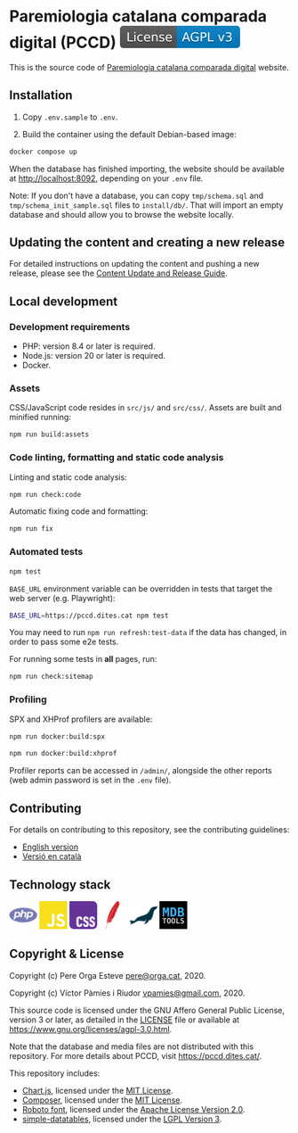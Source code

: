 # Paremiologia catalana comparada digital (PCCD) [![License: AGPL v3](docs/img/agpl-v3.svg)](https://www.gnu.org/licenses/agpl-3.0)

This is the source code of [Paremiologia catalana comparada digital](https://pccd.dites.cat/) website.

## Installation

1. Copy `.env.sample` to `.env`.

2. Build the container using the default Debian-based image:

```bash
docker compose up
```

When the database has finished importing, the website should be available at <http://localhost:8092>, depending on your
`.env` file.

Note: If you don't have a database, you can copy `tmp/schema.sql` and `tmp/schema_init_sample.sql` files to
`install/db/`. That will import an empty database and should allow you to browse the website locally.

## Updating the content and creating a new release

For detailed instructions on updating the content and pushing a new release, please see the [Content Update and Release Guide](docs/Content_Update_and_Release_Guide.md).

## Local development

### Development requirements

- PHP: version 8.4 or later is required.
- Node.js: version 20 or later is required.
- Docker.

### Assets

CSS/JavaScript code resides in `src/js/` and `src/css/`. Assets are built and minified running:

```bash
npm run build:assets
```

### Code linting, formatting and static code analysis

Linting and static code analysis:

```bash
npm run check:code
```

Automatic fixing code and formatting:

```bash
npm run fix
```

### Automated tests

```bash
npm test
```

`BASE_URL` environment variable can be overridden in tests that target the web server (e.g. Playwright):

```bash
BASE_URL=https://pccd.dites.cat npm test
```

You may need to run `npm run refresh:test-data` if the data has changed, in order to pass some e2e tests.

For running some tests in **all** pages, run:

```bash
npm run check:sitemap
```

### Profiling

SPX and XHProf profilers are available:

```bash
npm run docker:build:spx
```

```bash
npm run docker:build:xhprof
```

Profiler reports can be accessed in `/admin/`, alongside the other reports (web admin password is set in the `.env`
file).

## Contributing

For details on contributing to this repository, see the contributing guidelines:

- [English version](CONTRIBUTING.md)
- [Versió en català](CONTRIBUTING_ca.md)

## Technology stack

<a href="https://www.php.net/"><img src="docs/img/php.svg" alt="PHP" width="50"></a>
<a href="https://developer.mozilla.org/docs/Web/JavaScript"><img src="docs/img/javascript.svg" alt="JavaScript" width="50"></a>
<a href="https://developer.mozilla.org/docs/Web/CSS"><img src="docs/img/css.svg" alt="CSS" width="50"></a>
<a href="https://httpd.apache.org/"><img src="docs/img/apache.svg" alt="Apache HTTP server" width="50"></a>
<a href="https://mariadb.org/"><img src="docs/img/mariadb.svg" alt="MariaDB" width="50"></a>
<a href="https://github.com/mdbtools/mdbtools"><img src="docs/img/mdbtools.png" alt="MDB Tools" width="50"></a>

## Copyright & License

Copyright (c) Pere Orga Esteve <pere@orga.cat>, 2020.

Copyright (c) Víctor Pàmies i Riudor <vpamies@gmail.com>, 2020.

This source code is licensed under the GNU Affero General Public License, version 3 or later, as
detailed in the [LICENSE](LICENSE) file or available at <https://www.gnu.org/licenses/agpl-3.0.html>.

Note that the database and media files are not distributed with this repository. For more details about PCCD, visit <https://pccd.dites.cat/>.

This repository includes:

- [Chart.js](https://www.chartjs.org/), licensed under the [MIT License](https://github.com/chartjs/Chart.js/blob/master/LICENSE.md).
- [Composer](https://getcomposer.org/), licensed under the [MIT License](https://github.com/composer/composer/blob/main/LICENSE).
- [Roboto font](https://github.com/googlefonts/roboto), licensed under the [Apache License Version 2.0](src/fonts/LICENSE).
- [simple-datatables](https://github.com/fiduswriter/simple-datatables), licensed under the
  [LGPL Version 3](https://github.com/fiduswriter/simple-datatables/blob/main/LICENSE).
